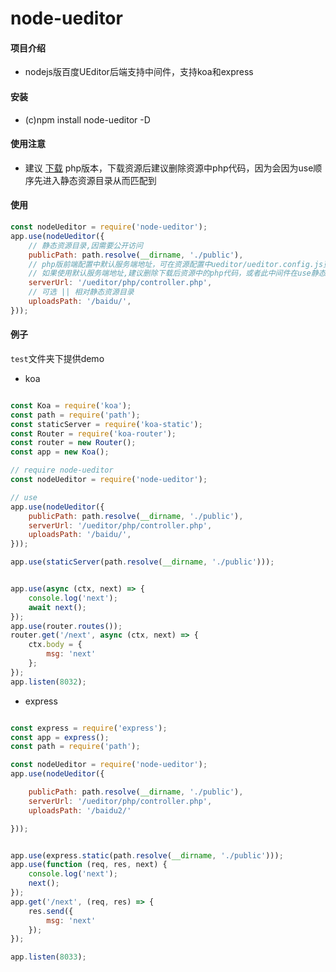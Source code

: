 # node-ueditor

#### 项目介绍

- nodejs版百度UEditor后端支持中间件，支持koa和express

#### 安装
 
- (c)npm install node-ueditor -D

#### 使用注意
- 建议 [下载](https://ueditor.baidu.com/website/download.html) php版本，下载资源后建议删除资源中php代码，因为会因为use顺序先进入静态资源目录从而匹配到

#### 使用
```javascript
const nodeUeditor = require('node-ueditor');
app.use(nodeUeditor({
    // 静态资源目录,因需要公开访问
    publicPath: path.resolve(__dirname, './public'),
    // php版前端配置中默认服务端地址，可在资源配置中ueditor/ueditor.config.js更改‘serverUrl’配置
    // 如果使用默认服务端地址,建议删除下载后资源中的php代码，或者此中间件在use静态资源前进行use
    serverUrl: '/ueditor/php/controller.php',
    // 可选 || 相对静态资源目录
    uploadsPath: '/baidu/',
}));

```

#### 例子

`test`文件夹下提供demo

- koa

```javascript

const Koa = require('koa');
const path = require('path');
const staticServer = require('koa-static');
const Router = require('koa-router');
const router = new Router();
const app = new Koa();

// require node-ueditor
const nodeUeditor = require('node-ueditor');

// use
app.use(nodeUeditor({
    publicPath: path.resolve(__dirname, './public'),
    serverUrl: '/ueditor/php/controller.php',
    uploadsPath: '/baidu/',
}));

app.use(staticServer(path.resolve(__dirname, './public')));


app.use(async (ctx, next) => {
    console.log('next');
    await next();
});
app.use(router.routes());
router.get('/next', async (ctx, next) => {
    ctx.body = {
        msg: 'next'
    };
});
app.listen(8032);

```

- express
```javascript

const express = require('express');
const app = express();
const path = require('path');

const nodeUeditor = require('node-ueditor');
app.use(nodeUeditor({

    publicPath: path.resolve(__dirname, './public'),
    serverUrl: '/ueditor/php/controller.php',
    uploadsPath: '/baidu2/'

}));


app.use(express.static(path.resolve(__dirname, './public')));
app.use(function (req, res, next) {
    console.log('next');
    next();
});
app.get('/next', (req, res) => {
    res.send({
        msg: 'next'
    });
});

app.listen(8033);

```
